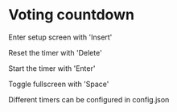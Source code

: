 # Voting countdown

Enter setup screen with 'Insert'

Reset the timer with 'Delete'

Start the timer with 'Enter'

Toggle fullscreen with 'Space'

Different timers can be configured in config.json